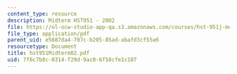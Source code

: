 ```yaml
---
content_type: resource
description: Midterm HST951 - 2002
file: https://ol-ocw-studio-app-qa.s3.amazonaws.com/courses/hst-951j-medical-decision-support-spring-2003/7f6c7b8c0314f29d9ac06f58cfe1c107_hst951Midterm02.pdf
file_type: application/pdf
parent_uid: e5687da4-707c-b205-85ad-abafd3cf55a6
resourcetype: Document
title: hst951Midterm02.pdf
uid: 7f6c7b8c-0314-f29d-9ac0-6f58cfe1c107
---
```

